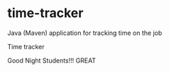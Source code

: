 # time-tracker
Java (Maven) application for tracking time on the job

Time tracker

Good Night Students!!! GREAT 
